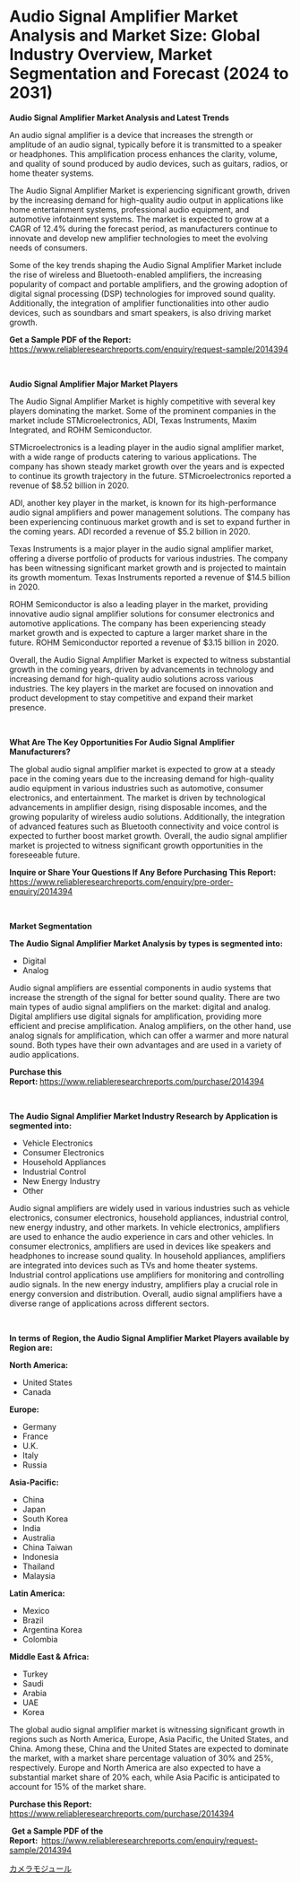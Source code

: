 <p><h1>Audio Signal Amplifier Market Analysis and Market Size: Global Industry Overview, Market Segmentation and Forecast (2024 to 2031)</h1></p><p><strong>Audio Signal Amplifier Market Analysis and Latest Trends</strong></p>
<p><p>An audio signal amplifier is a device that increases the strength or amplitude of an audio signal, typically before it is transmitted to a speaker or headphones. This amplification process enhances the clarity, volume, and quality of sound produced by audio devices, such as guitars, radios, or home theater systems.</p><p>The Audio Signal Amplifier Market is experiencing significant growth, driven by the increasing demand for high-quality audio output in applications like home entertainment systems, professional audio equipment, and automotive infotainment systems. The market is expected to grow at a CAGR of 12.4% during the forecast period, as manufacturers continue to innovate and develop new amplifier technologies to meet the evolving needs of consumers.</p><p>Some of the key trends shaping the Audio Signal Amplifier Market include the rise of wireless and Bluetooth-enabled amplifiers, the increasing popularity of compact and portable amplifiers, and the growing adoption of digital signal processing (DSP) technologies for improved sound quality. Additionally, the integration of amplifier functionalities into other audio devices, such as soundbars and smart speakers, is also driving market growth.</p></p>
<p><strong>Get a Sample PDF of the Report:&nbsp;</strong> <a href="https://www.reliableresearchreports.com/enquiry/request-sample/2014394">https://www.reliableresearchreports.com/enquiry/request-sample/2014394</a></p>
<p>&nbsp;</p>
<p><strong>Audio Signal Amplifier Major Market Players</strong></p>
<p><p>The Audio Signal Amplifier Market is highly competitive with several key players dominating the market. Some of the prominent companies in the market include STMicroelectronics, ADI, Texas Instruments, Maxim Integrated, and ROHM Semiconductor.</p><p>STMicroelectronics is a leading player in the audio signal amplifier market, with a wide range of products catering to various applications. The company has shown steady market growth over the years and is expected to continue its growth trajectory in the future. STMicroelectronics reported a revenue of $8.52 billion in 2020.</p><p>ADI, another key player in the market, is known for its high-performance audio signal amplifiers and power management solutions. The company has been experiencing continuous market growth and is set to expand further in the coming years. ADI recorded a revenue of $5.2 billion in 2020.</p><p>Texas Instruments is a major player in the audio signal amplifier market, offering a diverse portfolio of products for various industries. The company has been witnessing significant market growth and is projected to maintain its growth momentum. Texas Instruments reported a revenue of $14.5 billion in 2020.</p><p>ROHM Semiconductor is also a leading player in the market, providing innovative audio signal amplifier solutions for consumer electronics and automotive applications. The company has been experiencing steady market growth and is expected to capture a larger market share in the future. ROHM Semiconductor reported a revenue of $3.15 billion in 2020.</p><p>Overall, the Audio Signal Amplifier Market is expected to witness substantial growth in the coming years, driven by advancements in technology and increasing demand for high-quality audio solutions across various industries. The key players in the market are focused on innovation and product development to stay competitive and expand their market presence.</p></p>
<p>&nbsp;</p>
<p><strong>What Are The Key Opportunities For Audio Signal Amplifier Manufacturers?</strong></p>
<p><p>The global audio signal amplifier market is expected to grow at a steady pace in the coming years due to the increasing demand for high-quality audio equipment in various industries such as automotive, consumer electronics, and entertainment. The market is driven by technological advancements in amplifier design, rising disposable incomes, and the growing popularity of wireless audio solutions. Additionally, the integration of advanced features such as Bluetooth connectivity and voice control is expected to further boost market growth. Overall, the audio signal amplifier market is projected to witness significant growth opportunities in the foreseeable future.</p></p>
<p><strong>Inquire or Share Your Questions If Any Before Purchasing This Report:</strong> <a href="https://www.reliableresearchreports.com/enquiry/pre-order-enquiry/2014394">https://www.reliableresearchreports.com/enquiry/pre-order-enquiry/2014394</a></p>
<p>&nbsp;</p>
<p><strong>Market Segmentation</strong></p>
<p><strong>The Audio Signal Amplifier Market Analysis by types is segmented into:</strong></p>
<p><ul><li>Digital</li><li>Analog</li></ul></p>
<p><p>Audio signal amplifiers are essential components in audio systems that increase the strength of the signal for better sound quality. There are two main types of audio signal amplifiers on the market: digital and analog. Digital amplifiers use digital signals for amplification, providing more efficient and precise amplification. Analog amplifiers, on the other hand, use analog signals for amplification, which can offer a warmer and more natural sound. Both types have their own advantages and are used in a variety of audio applications.</p></p>
<p><strong>Purchase this Report:&nbsp;</strong><a href="https://www.reliableresearchreports.com/purchase/2014394">https://www.reliableresearchreports.com/purchase/2014394</a></p>
<p>&nbsp;</p>
<p><strong>The Audio Signal Amplifier Market Industry Research by Application is segmented into:</strong></p>
<p><ul><li>Vehicle Electronics</li><li>Consumer Electronics</li><li>Household Appliances</li><li>Industrial Control</li><li>New Energy Industry</li><li>Other</li></ul></p>
<p><p>Audio signal amplifiers are widely used in various industries such as vehicle electronics, consumer electronics, household appliances, industrial control, new energy industry, and other markets. In vehicle electronics, amplifiers are used to enhance the audio experience in cars and other vehicles. In consumer electronics, amplifiers are used in devices like speakers and headphones to increase sound quality. In household appliances, amplifiers are integrated into devices such as TVs and home theater systems. Industrial control applications use amplifiers for monitoring and controlling audio signals. In the new energy industry, amplifiers play a crucial role in energy conversion and distribution. Overall, audio signal amplifiers have a diverse range of applications across different sectors.</p></p>
<p>&nbsp;</p>
<p><strong>In terms of Region, the Audio Signal Amplifier Market Players available by Region are:</strong></p>
<p>
    <p> <strong> North America: </strong>
        <ul>
            <li>United States</li>
            <li>Canada</li>
        </ul>
        </p> 
    <p> <strong> Europe: </strong>
        <ul>
            <li>Germany</li>
            <li>France</li>
            <li>U.K.</li>
            <li>Italy</li>
            <li>Russia</li>
        </ul>
        </p> 
    <p> <strong> Asia-Pacific: </strong>
        <ul>
            <li>China</li>
            <li>Japan</li>
            <li>South Korea</li>
            <li>India</li>
            <li>Australia</li>
            <li>China Taiwan</li>
            <li>Indonesia</li>
            <li>Thailand</li>
            <li>Malaysia</li>
        </ul>
        </p> 
    <p> <strong> Latin America: </strong>
        <ul>
            <li>Mexico</li>
            <li>Brazil</li>
            <li>Argentina Korea</li>
            <li>Colombia</li>
        </ul>
        </p> 
    <p> <strong> Middle East & Africa: </strong>
        <ul>
            <li>Turkey</li>
            <li>Saudi</li>
            <li>Arabia</li>
            <li>UAE</li>
            <li>Korea</li>
        </ul>
    </p>
    </p>
<p><p>The global audio signal amplifier market is witnessing significant growth in regions such as North America, Europe, Asia Pacific, the United States, and China. Among these, China and the United States are expected to dominate the market, with a market share percentage valuation of 30% and 25%, respectively. Europe and North America are also expected to have a substantial market share of 20% each, while Asia Pacific is anticipated to account for 15% of the market share.</p></p>
<p><strong>Purchase this Report: </strong><a href="https://www.reliableresearchreports.com/purchase/2014394">https://www.reliableresearchreports.com/purchase/2014394</a></p>
<p>&nbsp;<strong>Get a Sample PDF of the Report:&nbsp;&nbsp;</strong><a href="https://www.reliableresearchreports.com/enquiry/request-sample/2014394">https://www.reliableresearchreports.com/enquiry/request-sample/2014394</a></p>
<p><strong></strong></p>
<p><p><a href="https://github.com/one-cool-chick/Market-Research-Report-List-1/blob/main/705029011014.md">カメラモジュール</a></p></p>